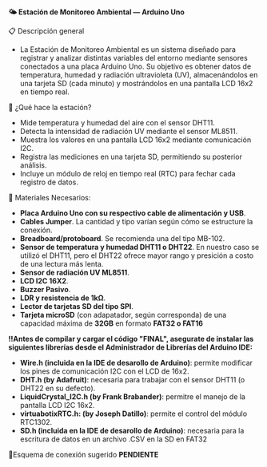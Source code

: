 ****🌤️ Estación de Monitoreo Ambiental — Arduino Uno****

📋 Descripción general
-  La Estación de Monitoreo Ambiental es un sistema diseñado para registrar y analizar distintas variables del entorno mediante sensores conectados a una placa Arduino Uno.
Su objetivo es obtener datos de temperatura, humedad y radiación ultravioleta (UV), almacenándolos en una tarjeta SD (cada minuto) y mostrándolos en una pantalla LCD 16x2 en tiempo real.

🧠 ¿Qué hace la estación?
-  Mide temperatura y humedad del aire con el sensor DHT11.
-  Detecta la intensidad de radiación UV mediante el sensor ML8511.
-  Muestra los valores en una pantalla LCD 16x2 mediante comunicación I2C.
-  Registra las mediciones en una tarjeta SD, permitiendo su posterior análisis.
-  Incluye un módulo de reloj en tiempo real (RTC) para fechar cada registro de datos.

🧰  Materiales Necesarios:
-  **Placa Arduino Uno con su respectivo cable de alimentación y USB**.
-  **Cables Jumper**. La cantidad y tipo varían según cómo se estructure la conexión.
-  **Breadboard/protoboard**. Se recomienda una del tipo MB-102.
-  **Sensor de temperatura y humedad DHT11 o DHT22**. En nuestro caso se utilizó el DHT11, pero el DHT22 ofrece mayor rango y presición a costo de una lectura más lenta.
-  **Sensor de radiación UV ML8511**.
-  **LCD I2C 16X2**.
-  **Buzzer Pasivo**.
-  **LDR y resistencia de 1kΩ**.
-  **Lector de tarjetas SD del tipo SPI**.
-  **Tarjeta microSD** (con adapatador, según corresponda) de una capacidad máxima de **32GB** en formato **FAT32 o FAT16**


**‼️Antes de compilar y cargar el código "FINAL", asegurate de instalar las siguientes librerías desde el Administrador de Librerías del Arduino IDE:**
-  **Wire.h (incluida en la IDE de desarollo de Arduino)**: permite modificar los pines de comunicación I2C con el LCD de 16x2.
-  **DHT.h (by Adafruit)**: necesaria para trabajar con el sensor DHT11 (o DHT22 en su defecto). 
-  **LiquidCrystal_I2C.h (by Frank Brabander)**: permitre el manejo de la pantalla LCD I2C 16x2.
-  **virtuabotixRTC.h: (by Joseph Datillo)**: permite el control del módulo RTC1302.
-  **SD.h (incluida en la IDE de desarollo de Arduino)**: necesaria para la escritura de datos en un archivo .CSV en la SD en FAT32


🔌Esquema de conexión sugerido
****PENDIENTE****



